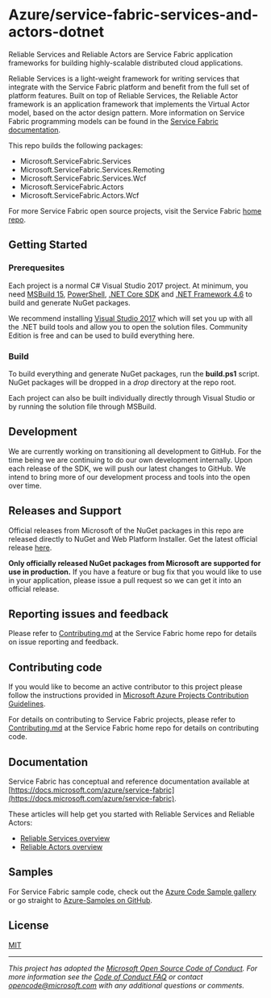 # Azure/service-fabric-services-and-actors-dotnet

Reliable Services and Reliable Actors are Service Fabric application frameworks for building highly-scalable distributed cloud applications.

Reliable Services is a light-weight framework for writing services that integrate with the Service Fabric platform and benefit from the full set of platform features. Built on top of Reliable Services, the Reliable Actor framework is an application framework that implements the Virtual Actor model, based on the actor design pattern. More information on Service Fabric programming models can be found in the [Service Fabric documentation](https://docs.microsoft.com/en-us/azure/service-fabric/service-fabric-choose-framework).

This repo builds the following packages:
 - Microsoft.ServiceFabric.Services
 - Microsoft.ServiceFabric.Services.Remoting
 - Microsoft.ServiceFabric.Services.Wcf
 - Microsoft.ServiceFabric.Actors
 - Microsoft.ServiceFabric.Actors.Wcf

For more Service Fabric open source projects, visit the Service Fabric [home repo](https://github.com/azure/service-fabric).

## Getting Started

### Prerequesites
Each project is a normal C# Visual Studio 2017 project. At minimum, you need [MSBuild 15](https://docs.microsoft.com/en-us/visualstudio/msbuild/what-s-new-in-msbuild-15-0), [PowerShell](https://msdn.microsoft.com/powershell/mt173057.aspx), [.NET Core SDK](https://www.microsoft.com/net/download/windows) and [.NET Framework 4.6](https://www.microsoft.com/en-US/download/details.aspx?id=48130) to build and generate NuGet packages.

We recommend installing [Visual Studio 2017](https://www.visualstudio.com/vs/) which will set you up with all the .NET build tools and allow you to open the solution files. Community Edition is free and can be used to build everything here.

### Build
To build everything and generate NuGet packages, run the **build.ps1** script. NuGet packages will be dropped in a *drop* directory at the repo root.

Each project can also be built individually directly through Visual Studio or by running the solution file through MSBuild.

## Development
We are currently working on transitioning all development to GitHub. For the time being we are continuing to do our own development internally. Upon each release of the SDK, we will push our latest changes to GitHub. We intend to bring more of our development process and tools into the open over time.

## Releases and Support
Official releases from Microsoft of the NuGet packages in this repo are released directly to NuGet and Web Platform Installer. Get the latest official release [here](http://www.microsoft.com/web/handlers/webpi.ashx?command=getinstallerredirect&appid=MicrosoftAzure-ServiceFabric-VS2015).

**Only officially released NuGet packages from Microsoft are supported for use in production.** If you have a feature or bug fix that you would like to use in your application, please issue a pull request so we can get it into an official release.

## Reporting issues and feedback
Please refer to [Contributing.md](https://github.com/Microsoft/service-fabric/blob/master/CONTRIBUTING.md) at the Service Fabric home repo for details on issue reporting and feedback.

## Contributing code
If you would like to become an active contributor to this project please
follow the instructions provided in [Microsoft Azure Projects Contribution Guidelines](http://azure.github.io/guidelines.html).

For details on contributing to Service Fabric projects, please refer to [Contributing.md](https://github.com/Microsoft/service-fabric/blob/master/CONTRIBUTING.md) at the Service Fabric home repo for details on contributing code.

## Documentation
Service Fabric has conceptual and reference documentation available at [https://docs.microsoft.com/azure/service-fabric](https://docs.microsoft.com/azure/service-fabric).

These articles will help get you started with Reliable Services and Reliable Actors:

  - [Reliable Services overview](https://docs.microsoft.com/azure/service-fabric/service-fabric-reliable-services-introduction)
  - [Reliable Actors overview](https://docs.microsoft.com/en-us/azure/service-fabric/service-fabric-reliable-actors-introduction)

## Samples
For Service Fabric sample code, check out the [Azure Code Sample gallery](https://azure.microsoft.com/en-us/resources/samples/?service=service-fabric) or go straight to [Azure-Samples on GitHub](https://github.com/Azure-Samples?q=service-fabric).

## License
[MIT](License.txt)

---
*This project has adopted the [Microsoft Open Source Code of Conduct](https://opensource.microsoft.com/codeofconduct/). For more information see the [Code of Conduct FAQ](https://opensource.microsoft.com/codeofconduct/faq/) or contact [opencode@microsoft.com](mailto:opencode@microsoft.com) with any additional questions or comments.*
 
